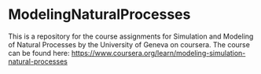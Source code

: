 # ModelingNaturalProcesses
This is a repository for the course assignments for Simulation and Modeling of Natural Processes by the University of Geneva on coursera. The course can be found here: https://www.coursera.org/learn/modeling-simulation-natural-processes
